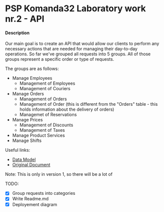 # PSP Komanda32 Laboratory work nr.2 - API



#### Description
Our main goal is to create an API that would allow our clients to perform any necessary actions that are needed for managing their day-to-day operations.
So far we've grouped all requests into 5 groups. All of those groups represent a specific order or type of requests.

The groups are as follows:
- Manage Employees
  - Management of Employees
  - Management of Couriers
- Manage Orders
  - Management of Orders
  - Management of Order (this is different from the "Orders" table - this holds information about the delivery of orders)
  - Managemet of Reservations
- Manage Prices
  - Management of Discounts
  - Management of Taxes
- Manage Product Services
- Manage Shifts


Useful links:
- [Data Model](https://www.figma.com/file/R4yOcQSJ9v7WMlEwD4cyLn/UML-Diagrams-(Community)?node-id=0%3A1&t=kCVw7liNpcpIf8zo-1)
- [Original Document](https://docs.google.com/document/d/129SuKjBGZLjADCWx621_v6H1vfarTP8A/edit?usp=sharing&ouid=111720644135424685759&rtpof=true&sd=true)


Note:
This is only in version 1, so there will be a lot of 


TODO:
  - [x] Group requests into categories
  - [x] Write Readme.md
  - [x] Deployement diagram
